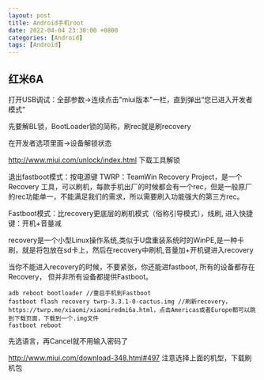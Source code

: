 ```yaml
---
layout: post
title: Android手机root
date: 2022-04-04 23:30:00 +0800
categories: [Android]
tags: [Android]
---
```

## 红米6A
打开USB调试：全部参数->连续点击"miui版本"一栏，直到弹出“您已进入开发者模式”

先要解BL锁，BootLoader锁的简称，刷rec就是刷recovery

在开发者选项里面->设备解锁状态

http://www.miui.com/unlock/index.html 下载工具解锁

退出fastboot模式：按电源键
TWRP：TeamWin Recovery Project，是一个Recovery 工具，可以刷机，每款手机出厂的时候都会有一个rec，但是一般原厂的rec功能单一，不能满足我们的需求，所以需要刷入功能强大的第三方rec。

Fastboot模式：比recovery更底层的刷机模式（俗称引导模式），线刷, 进入快捷键：开机+音量减

recovery是一个小型Linux操作系统,类似于U盘重装系统时的WinPE,是一种卡刷，就是将包放在sd卡上，然后在recovery中刷机,音量加+开机键进入recovery

当你不能进入recovery的时候，不要紧张，你还能进fastboot, 所有的设备都存在Recovery， 但并非所有设备都提供Fastboot。
```
adb reboot bootloader //重启手机到Fastboot
fastboot flash recovery twrp-3.3.1-0-cactus.img //刷新recovery， https://twrp.me/xiaomi/xiaomiredmi6a.html，点击Americas或者Europe都可以跳到下载页面，下载到一个.img文件
fastboot reboot
```
先选语言，再Cancel就不用输入密码了

http://www.miui.com/download-348.html#497 注意选择上面的机型，下载刷机包